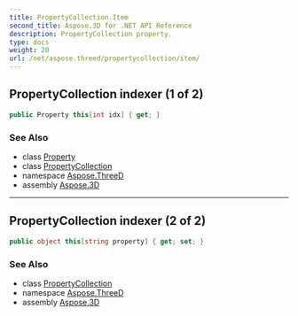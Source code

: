 ```yaml
---
title: PropertyCollection.Item
second_title: Aspose.3D for .NET API Reference
description: PropertyCollection property. 
type: docs
weight: 20
url: /net/aspose.threed/propertycollection/item/
---
```

## PropertyCollection indexer (1 of 2)

```csharp
public Property this[int idx] { get; }
```

### See Also

* class [Property](../../property/)
* class [PropertyCollection](../)
* namespace [Aspose.ThreeD](../../propertycollection/)
* assembly [Aspose.3D](../../../)

---

## PropertyCollection indexer (2 of 2)

```csharp
public object this[string property] { get; set; }
```

### See Also

* class [PropertyCollection](../)
* namespace [Aspose.ThreeD](../../propertycollection/)
* assembly [Aspose.3D](../../../)


